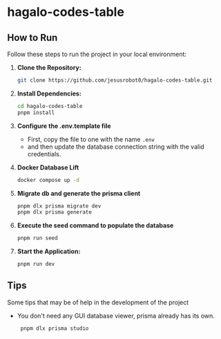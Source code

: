 # hagalo-codes-table

## How to Run

Follow these steps to run the project in your local environment:

1. **Clone the Repository:**

   ```bash
   git clone https://github.com/jesusrobot0/hagalo-codes-table.git
   ```

2. **Install Dependencies:**

   ```bash
   cd hagalo-codes-table
   pnpm install
   ```

3. **Configure the .env.template file**

   - First, copy the file to one with the name `.env`
   - and then update the database connection string with the valid credentials.

4. **Docker Database Lift**

   ```bash
   docker compose up -d
   ```

5. **Migrate db and generate the prisma client**

   ```bash
   pnpm dlx prisma migrate dev
   pnpm dlx prisma generate
   ```

6. **Execute the seed command to populate the database**

   ```bash
   pnpm run seed
   ```

7. **Start the Application:**

   ```bash
   pnpm run dev
   ```

## Tips

Some tips that may be of help in the development of the project

- You don't need any GUI database viewer, prisma already has its own.

  ```bash
   pnpm dlx prisma studio
  ```
